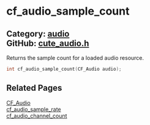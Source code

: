 [](../header.md ':include')

# cf_audio_sample_count

Category: [audio](/api_reference?id=audio)  
GitHub: [cute_audio.h](https://github.com/RandyGaul/cute_framework/blob/master/include/cute_audio.h)  
---

Returns the sample count for a loaded audio resource.

```cpp
int cf_audio_sample_count(CF_Audio audio);
```

## Related Pages

[CF_Audio](/audio/cf_audio.md)  
[cf_audio_sample_rate](/audio/cf_audio_sample_rate.md)  
[cf_audio_channel_count](/audio/cf_audio_channel_count.md)  
